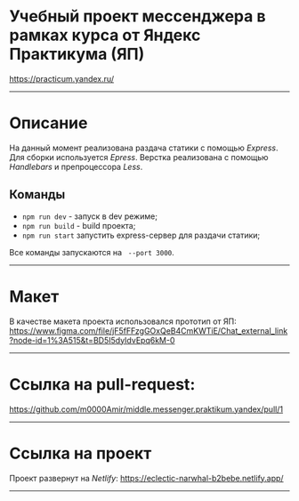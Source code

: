 # Учебный проект мессенджера в рамках курса от Яндекс Практикума (ЯП)
https://practicum.yandex.ru/
___
# Описание

На данный момент реализована раздача статики с помощью *Express*. Для сборки используется *Epress*. Верстка реализована с помощью *Handlebars* и препроцессора *Less*.


## Команды

 - `npm run dev` - запуск в dev режиме;
 - `npm run build` - build проекта;
 - `npm run start` запустить express-сервер для раздачи статики;

Все команды запускаются на ` --port 3000`.


---
# Макет
В качестве макета проекта использовался прототип от ЯП:
https://www.figma.com/file/jF5fFFzgGOxQeB4CmKWTiE/Chat_external_link?node-id=1%3A515&t=BD5I5dyIdvEpq6kM-0

---

# Ссылка на pull-request:
https://github.com/m0000Amir/middle.messenger.praktikum.yandex/pull/1

---

# Ссылка на проект

Проект развернут на *Netlify*:
https://eclectic-narwhal-b2bebe.netlify.app/

---